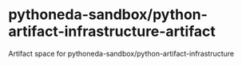 # pythoneda-sandbox/python-artifact-infrastructure-artifact

Artifact space for pythoneda-sandbox/python-artifact-infrastructure
